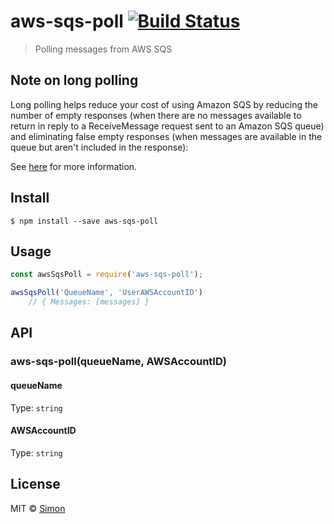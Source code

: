 # aws-sqs-poll [![Build Status](https://travis-ci.org/SimonJang/aws-sqs-poll.svg?branch=master)](https://travis-ci.org/SimonJang/aws-sqs-poll)

> Polling messages from AWS SQS

## Note on long polling

Long polling helps reduce your cost of using Amazon SQS by reducing the number of empty responses (when there are no messages available to return in reply to a ReceiveMessage request sent to an Amazon SQS queue) and eliminating false empty responses (when messages are available in the queue but aren't included in the response):

See [here](http://docs.aws.amazon.com/AWSSimpleQueueService/latest/SQSDeveloperGuide/sqs-long-polling.html) for more information.


## Install

```
$ npm install --save aws-sqs-poll
```


## Usage

```js
const awsSqsPoll = require('aws-sqs-poll');

awsSqsPoll('QueueName', 'UserAWSAccountID')
    // { Messages: [messages] }
```

## API

### aws-sqs-poll(queueName, AWSAccountID)

#### queueName

Type: `string`

#### AWSAccountID

Type: `string`


## License

MIT © [Simon](https://github.com/SimonJang)
